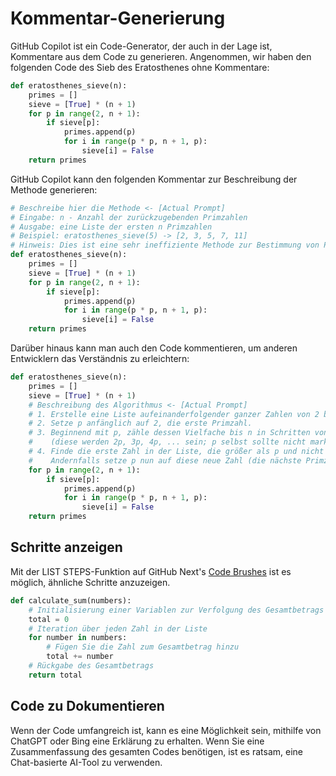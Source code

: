 # Kommentar-Generierung

GitHub Copilot ist ein Code-Generator, der auch in der Lage ist, Kommentare aus dem Code zu generieren.
Angenommen, wir haben den folgenden Code des Sieb des Eratosthenes ohne Kommentare:

```py
def eratosthenes_sieve(n):
    primes = []
    sieve = [True] * (n + 1)
    for p in range(2, n + 1):
        if sieve[p]:
            primes.append(p)
            for i in range(p * p, n + 1, p):
                sieve[i] = False
    return primes
```

GitHub Copilot kann den folgenden Kommentar zur Beschreibung der Methode generieren:

```py
# Beschreibe hier die Methode <- [Actual Prompt]
# Eingabe: n - Anzahl der zurückzugebenden Primzahlen
# Ausgabe: eine Liste der ersten n Primzahlen
# Beispiel: eratosthenes_sieve(5) -> [2, 3, 5, 7, 11]
# Hinweis: Dies ist eine sehr ineffiziente Methode zur Bestimmung von Primzahlen, aber einfach zu verstehen.
def eratosthenes_sieve(n):
    primes = []
    sieve = [True] * (n + 1)
    for p in range(2, n + 1):
        if sieve[p]:
            primes.append(p)
            for i in range(p * p, n + 1, p):
                sieve[i] = False
    return primes
```

Darüber hinaus kann man auch den Code kommentieren, um anderen Entwicklern das Verständnis zu erleichtern:

```py
def eratosthenes_sieve(n):
    primes = []
    sieve = [True] * (n + 1)
    # Beschreibung des Algorithmus <- [Actual Prompt]
    # 1. Erstelle eine Liste aufeinanderfolgender ganzer Zahlen von 2 bis n: (2, 3, 4, ..., n).
    # 2. Setze p anfänglich auf 2, die erste Primzahl.
    # 3. Beginnend mit p, zähle dessen Vielfache bis n in Schritten von p auf und markiere sie in der Liste
    #    (diese werden 2p, 3p, 4p, ... sein; p selbst sollte nicht markiert werden).
    # 4. Finde die erste Zahl in der Liste, die größer als p und nicht markiert ist. Wenn es keine solche Zahl gibt, stoppe.
    #    Andernfalls setze p nun auf diese neue Zahl (die nächste Primzahl) und beginne von Schritt 3 erneut.
    for p in range(2, n + 1):
        if sieve[p]:
            primes.append(p)
            for i in range(p * p, n + 1, p):
                sieve[i] = False
    return primes
```

## Schritte anzeigen

Mit der LIST STEPS-Funktion auf GitHub Next's [Code Brushes](https://githubnext.com/projects/code-brushes/) ist es möglich, ähnliche Schritte anzuzeigen.

```py
def calculate_sum(numbers):
    # Initialisierung einer Variablen zur Verfolgung des Gesamtbetrags
    total = 0
    # Iteration über jeden Zahl in der Liste
    for number in numbers:
        # Fügen Sie die Zahl zum Gesamtbetrag hinzu
        total += number
    # Rückgabe des Gesamtbetrags
    return total
```

## Code zu Dokumentieren

Wenn der Code umfangreich ist, kann es eine Möglichkeit sein, mithilfe von ChatGPT oder Bing eine Erklärung zu erhalten. Wenn Sie eine Zusammenfassung des gesamten Codes benötigen, ist es ratsam, eine Chat-basierte AI-Tool zu verwenden.
